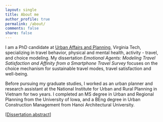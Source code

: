 ```yaml
---
layout: single
title: About me
author_profile: true
permalink: /about/
comments: false
share: false
---
```


I am a PhD candidate at [Urban Affairs and Planning](https://www.spia.vt.edu/uap/), Virginia Tech, specializing in travel behavior, physical and mental health, activity - travel, and choice modeling. My dissertation _Emotional Agents: Modeling Travel Satisfaction and Affinity from a Smartphone Travel Survey_ focuses on the choice mechanism for sustainable travel modes, travel satisfaction and well-being. 

Before pursuing my graduate studies, I worked as an urban planner and research assistant at the National Institute for Urban and Rural Planning in Vietnam for two years. I completed an MS degree in Urban and Regional Planning from the University of Iowa, and a BEng degree in Urban Construction Management from Hanoi Architectural University. 

[[Dissertation abstract](https://www.dropbox.com/s/okl73ipp413i9bg/DissertationAbstract_HuyenLe.pdf)]
